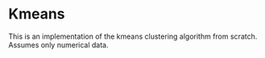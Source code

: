 # Kmeans

This is an implementation of the kmeans clustering algorithm from scratch. 
Assumes only numerical data.

